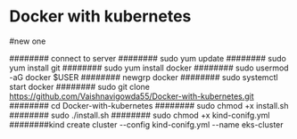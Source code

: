 # Docker with kubernetes 
#new one

######## connect to server
######## sudo yum update 
######## sudo yum install git 
######## sudo yum install docker 
######## sudo usermod -aG docker $USER 
######## newgrp docker 
######## sudo systemctl start docker 
######## sudo git clone https://github.com/Vaishnavigowda55/Docker-with-kubernetes.git
######## cd Docker-with-kubernetes
######## sudo chmod +x install.sh
######## sudo ./install.sh
######## sudo chmod +x kind-conifg.yml
########kind create cluster --config kind-conifg.yml --name eks-cluster 
